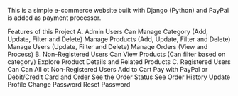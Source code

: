 This is a simple e-commerce website built with Django (Python) and PayPal is added as payment processor.

Features of this Project
A. Admin Users Can
  Manage Category (Add, Update, Filter and Delete)
  Manage Products (Add, Update, Filter and Delete)
  Manage Users (Update, Filter and Delete)
  Manage Orders (View and Process)
B. Non-Registered Users Can
  View Products (Can filter based on category)
  Explore Product Details and Related Products
C. Registered Users Can Can
  All ot Non-Registered Users
  Add to Cart
  Pay with PayPal or Debit/Credit Card and Order
  See the Order Status
  See Order History
  Update Profile
  Change Password
  Reset Password
